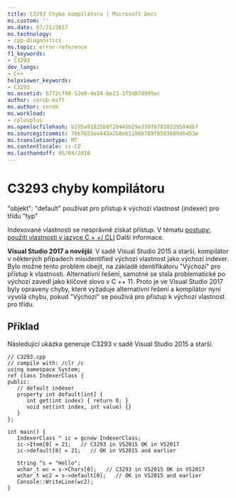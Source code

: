 ```yaml
---
title: C3293 Chyba kompilátoru | Microsoft Docs
ms.custom: ''
ms.date: 07/21/2017
ms.technology:
- cpp-diagnostics
ms.topic: error-reference
f1_keywords:
- C3293
dev_langs:
- C++
helpviewer_keywords:
- C3293
ms.assetid: b772cf98-52e0-4e24-be23-1f5d87d999ac
author: corob-msft
ms.author: corob
ms.workload:
- cplusplus
ms.openlocfilehash: b195a91825b0f20445b29e330f67810329584db7
ms.sourcegitcommit: 76b7653ae443a2b8eb1186b789f8503609d6453e
ms.translationtype: MT
ms.contentlocale: cs-CZ
ms.lasthandoff: 05/04/2018
---
```

# <a name="compiler-error-c3293"></a>C3293 chyby kompilátoru
"objekt": "default" používat pro přístup k výchozí vlastnost (indexer) pro třídu "typ"  
  
 Indexované vlastnosti se nesprávně získat přístup.  V tématu [postupy: použití vlastnosti v jazyce C + +/ CLI](../../dotnet/how-to-use-properties-in-cpp-cli.md) Další informace.  

 **Visual Studio 2017 a novější**: V sadě Visual Studio 2015 a starší, kompilátor v některých případech misidentified výchozí vlastnost jako výchozí indexer. Bylo možné tento problém obejít, na základě identifikátoru "Výchozí" pro přístup k vlastnosti. Alternativní řešení, samotné se stala problematické po výchozí zavedl jako klíčové slovo v C ++ 11. Proto je ve Visual Studio 2017 byly opraveny chyby, které vyžaduje alternativní řešení a kompilátor nyní vyvolá chybu, pokud "Výchozí" se používá pro přístup k výchozí vlastnost pro třídu.
  
## <a name="example"></a>Příklad  
 Následující ukázka generuje C3293 v sadě Visual Studio 2015 a starší.  
  
```  
// C3293.cpp  
// compile with: /clr /c  
using namespace System;  
ref class IndexerClass {  
public:  
   // default indexer  
   property int default[int] {  
      int get(int index) { return 0; }  
      void set(int index, int value) {}  
   }  
};  
  
int main() {  
   IndexerClass ^ ic = gcnew IndexerClass;  
   ic->Item[0] = 21;   // C3293 in VS2015 OK in VS2017
   ic->default[0] = 21;   // OK in VS2015 and earlier
  
   String ^s = "Hello";  
   wchar_t wc = s->Chars[0];   // C3293 in VS2015 OK in VS2017
   wchar_t wc2 = s->default[0];   // OK in VS2015 and earlier  
   Console::WriteLine(wc2);  
}  
```